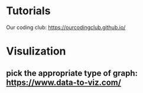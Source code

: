 # Tutorials 
Our coding club: https://ourcodingclub.github.io/

# Visulization

## pick the appropriate type of graph: https://www.data-to-viz.com/
